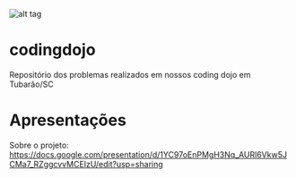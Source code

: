 ![alt tag](https://github.com/gefymarcos/codingdojo/blob/master/codefortuba.redimensionado.png)

# codingdojo
Repositório dos problemas realizados em nossos coding dojo em Tubarão/SC

# Apresentações

Sobre o projeto: https://docs.google.com/presentation/d/1YC97oEnPMgH3Nq_AURl6Vkw5JCMa7_RZggcvvMCEIzU/edit?usp=sharing
